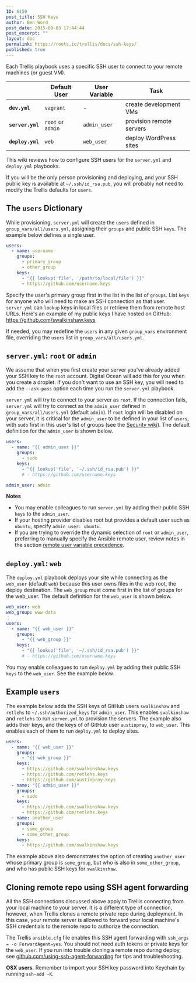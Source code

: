 ```yaml
---
ID: 6150
post_title: SSH Keys
author: Ben Word
post_date: 2015-09-03 17:44:44
post_excerpt: ""
layout: doc
permalink: https://roots.io/trellis/docs/ssh-keys/
published: true
---
```

Each Trellis playbook uses a specific SSH user to connect to your remote machines (or guest VM).

<table class="table table-bordered">
  <thead>
    <tr>
      <th></th>
      <th>Default User</th>
      <th>User Variable</th>
      <th>Task</th>
    </tr>
  </thead>
  <tbody>
    <tr>
      <td><strong><code>dev.yml</code></strong></td>
      <td><code>vagrant</code></td>
      <td>-</td>
      <td>create development VMs</td>
    </tr>
    <tr>
      <td><strong><code>server.yml</code></strong></td>
      <td><code>root</code> or <code>admin</code></td>
      <td><code>admin_user</code></td>
      <td>provision remote servers</td>
    </tr>
    <tr>
      <td><strong><code>deploy.yml</code></strong></td>
      <td><code>web</code></td>
      <td><code>web_user</code></td>
      <td>deploy WordPress sites</td>
    </tr>
  </tbody>
</table>

This wiki reviews how to configure SSH users for the `server.yml` and `deploy.yml` playbooks.

If you will be the only person provisioning and deploying, and your SSH public key is available at `~/.ssh/id_rsa.pub`, you will probably not need to modify the Trellis defaults for `users`.

## The `users` Dictionary
While provisioning, `server.yml` will create the `users` defined in `group_vars/all/users.yml`, assigning their `groups` and public SSH `keys`. The example below defines a single user.

```yaml
users:
  - name: username
    groups:
      - primary_group
      - other_group
    keys:
      - "{{ lookup('file', '/path/to/local/file') }}"
      - https://github.com/username.keys
```
Specify the user's primary group first in the list in the list of `groups`. List `keys` for anyone who will need to make an SSH connection as that user. `server.yml` can `lookup` keys in local files or retrieve them from remote host URLs. Here's an example of my public keys I have hosted on GitHub: https://github.com/swalkinshaw.keys

If needed, you may redefine the `users` in any given `group_vars` environment file, overriding the `users` list in `group_vars/all/users.yml`.

## `server.yml`: `root` or `admin`
We assume that when you first create your server you've already added your SSH key to the `root` account. Digital Ocean will add this for you when you create a droplet. If you don't want to use an SSH key, you will need to add the `--ask-pass` option each time you run the `server.yml` playbook.

`server.yml` will try to connect to your server as `root`. If the connection fails, `server.yml` will try to connect as the `admin_user` defined in `group_vars/all/users.yml` (default `admin`). If `root` login will be disabled on your server, it is critical for the `admin_user` to be defined in your list of `users`, with `sudo` first in this user's list of groups (see the [Security wiki](https://github.com/roots/trellis/wiki/Security)). The default definition for the `admin_user` is shown below.

```yaml
users:
  - name: "{{ admin_user }}"
    groups:
      - sudo
    keys:
      - "{{ lookup('file', '~/.ssh/id_rsa.pub') }}"
      # - https://github.com/username.keys

admin_user: admin
```

**Notes**
* You may enable colleagues to run `server.yml` by adding their public SSH `keys` to the `admin_user`.
* If your hosting provider disables root but provides a default user such as `ubuntu`, specify `admin_user: ubuntu`.
* If you are trying to override the dynamic selection of `root` or `admin_user`, preferring to manually specify the Ansible remote user, review notes in the section [remote user variable precedence](https://github.com/roots/trellis/pull/274#issuecomment-121455761).

## `deploy.yml`: `web`

The `deploy.yml` playbook deploys your site while connecting as the `web_user` (default `web`) because this user owns files in the web root, the deploy destination. The `web_group` must come first in the list of groups for the web_user. The default definition for the `web_user` is shown below.

```yaml
web_user: web
web_group: www-data
⋮
users:
  - name: "{{ web_user }}"
    groups:
      - "{{ web_group }}"
    keys:
      - "{{ lookup('file', '~/.ssh/id_rsa.pub') }}"
      # - https://github.com/username.keys
```

You may enable colleagues to run `deploy.yml` by adding their public SSH `keys` to the `web_user`. See the example below.

## Example `users`

The example below adds the SSH keys of GitHub users `swalkinshaw` and `retlehs` to `~/.ssh/authorized_keys` for `admin_user`. This enables `swalkinshaw` and `retlehs` to run `server.yml` to provision the servers. The example also adds their keys, and the keys of of GitHub user `austinpray`, to `web_user`. This enables each of them to run `deploy.yml` to deploy sites. 

```yaml
users:
  - name: "{{ web_user }}"
    groups:
      - "{{ web_group }}"
    keys:
      - https://github.com/swalkinshaw.keys
      - https://github.com/retlehs.keys
      - https://github.com/austinpray.keys
  - name: "{{ admin_user }}"
    groups:
      - sudo
    keys:
      - https://github.com/swalkinshaw.keys
      - https://github.com/retlehs.keys
  - name: another_user
    groups:
      - some_group
      - some_other_group
    keys:
      - https://github.com/swalkinshaw.keys
```

The example above also demonstrates the option of creating `another_user` whose primary group is `some_group`, but who is also in `some_other_group`, and who has public SSH keys for `swalkinshaw`.

## Cloning remote repo using SSH agent forwarding

All the SSH connections discussed above apply to Trellis connecting from your local machine to your server. It is a different type of connection, however, when Trellis clones a remote private repo during deployment. In this case, your remote server is allowed to forward your local machine's SSH credentials to the remote repo to authorize the connection.

The Trellis `ansible.cfg` file enables this SSH agent forwarding with `ssh_args = -o ForwardAgent=yes`. You should not need auth tokens or private keys for the `web_user`. If you run into trouble cloning a remote repo during deploy, see [github.com/using-ssh-agent-forwarding](https://developer.github.com/guides/using-ssh-agent-forwarding/) for tips and troubleshooting.

**OSX users.** Remember to import your SSH key password into Keychain by running `ssh-add -K`.
